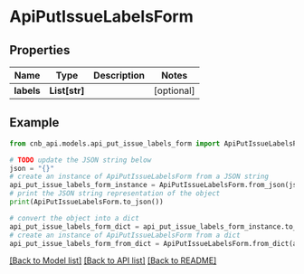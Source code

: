 # ApiPutIssueLabelsForm


## Properties

Name | Type | Description | Notes
------------ | ------------- | ------------- | -------------
**labels** | **List[str]** |  | [optional] 

## Example

```python
from cnb_api.models.api_put_issue_labels_form import ApiPutIssueLabelsForm

# TODO update the JSON string below
json = "{}"
# create an instance of ApiPutIssueLabelsForm from a JSON string
api_put_issue_labels_form_instance = ApiPutIssueLabelsForm.from_json(json)
# print the JSON string representation of the object
print(ApiPutIssueLabelsForm.to_json())

# convert the object into a dict
api_put_issue_labels_form_dict = api_put_issue_labels_form_instance.to_dict()
# create an instance of ApiPutIssueLabelsForm from a dict
api_put_issue_labels_form_from_dict = ApiPutIssueLabelsForm.from_dict(api_put_issue_labels_form_dict)
```
[[Back to Model list]](../README.md#documentation-for-models) [[Back to API list]](../README.md#documentation-for-api-endpoints) [[Back to README]](../README.md)


